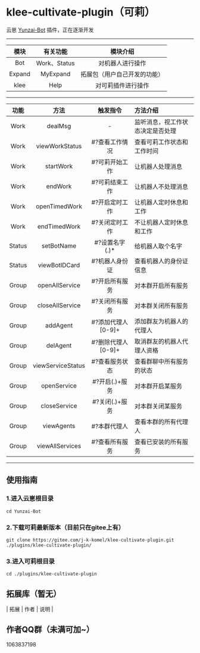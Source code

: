 # klee-cultivate-plugin（可莉）
云崽 [Yunzai-Bot](https://github.com/Le-niao/Yunzai-Bot) 插件，正在逐渐开发

---
| 模块 | 有关功能 | 模块介绍 |
|:---:|:---:|:---:|
| Bot | Work、Status | 对机器人进行操作 |
| Expand | MyExpand | 拓展包（用户自己开发的功能） |
| klee | Help | 对可莉插件进行操作 |
---
| 功能 | 方法 | 触发指令 | 方法介绍 |
|:---:|:---:|:---:|:---|
| Work | dealMsg | - | 监听消息，视工作状态决定是否处理 |
| Work | viewWorkStatus | #?查看工作情况 | 查看可莉工作状态和工作时间 |
| Work | startWork | #?可莉开始工作 | 让机器人处理消息 |
| Work | endWork | #?可莉结束工作 | 让机器人不处理消息 |
| Work | openTimedWork | #?开启定时工作 | 让机器人定时休息和工作 |
| Work | endTimedWork | #?关闭定时工作 | 不让机器人定时休息和工作 |
| Status | setBotName | #?设置名字(.)* | 给机器人取个名字 |
| Status | viewBotIDCard | #?机器人身份证 | 查看机器人的身份证信息 |
| Group | openAllService | #?开启所有服务 | 对本群开启所有服务 |
| Group | closeAllService | #?关闭所有服务 | 对本群关闭所有服务 |
| Group | addAgent | #?添加代理人\[0-9]+ | 添加群友为机器人的代理人 |
| Group | delAgent | #?删除代理人\[0-9]+ | 取消群友的机器人代理人资格 |
| Group | viewServiceStatus | #?查看服务状态 | 查看群聊中所有服务的状态 |
| Group | openService | #?开启(.)+服务 | 对本群开启某服务 |
| Group | closeService | #?关闭(.)+服务 | 对本群关闭某服务 |
| Group | viewAgents | #?本群代理人 | 查看本群的所有代理人 |
| Group | viewAllServices | #?查看所有服务 | 查看已安装的所有服务 |
---

## 使用指南
### 1.进入云崽根目录
```
cd Yunzai-Bot
```
### 2.下载可莉最新版本（目前只在gitee上有）
```
git clone https://gitee.com/j-k-komel/klee-cultivate-plugin.git ./plugins/klee-cultivate-plugin/

```
### 3.进入可莉根目录
```
cd ./plugins/klee-cultivate-plugin
```
<!-- ### 4.安装可莉依赖（目前不需要~）
```
pnpm install -P
``` -->
<!-- ## 帮助文档（目前正在建设中~） -->
<!-- [可莉插件使用帮助](https://docs.qq.com/doc/DZERCSERCZ09PdEl0) -->

## 拓展库（暂无）
| 拓展 | 作者 | 说明 | 

## 作者QQ群（未满可加~）
1063837198